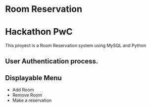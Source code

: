 # Room Reservation
# Hackathon PwC
This proyect is a Room Reservation system using MySQL and Python
## User Authentication process. 
## Displayable Menu
- Add Room
- Remove Room
- Make a reservation
